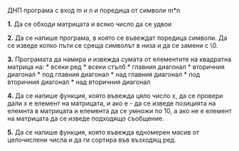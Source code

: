 ДНП програма с вход m и n и поредица от символи m*n

**1.**
Да се обходи матрицата и всяко число да се удвои

**2.**
Да се напише програма, в която се въвеждат поредица символи. Да се изведе колко пъти се среща символът в низа и да се замени с \0.

**3.**
Програмата да намира и извежда сумата от елементите на квадратна матрица на:
    * всеки ред
    * всеки стълб
    * главния диагонал
    * вторичния диагонал
    * под главния диагонал
    * над главния диагонал
    * под вторичния диагонал
    * над вторичния диагонал

**4.**
Да се напише функция, която въвежда цяло число х, да се провери дали х е елемент на матрицата, и ако е - да се изведе позицията на елемнта в матрицата и елемента да се умножи по 10, а ако не е елемент на матрицата да се изведе подходящо съобщение.

**5.**
Да се напише функция, която въвежда едномерен масив от целочислени числа и да ги сортира във възходящ ред.

